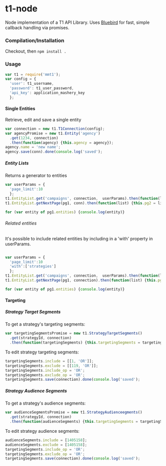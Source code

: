 t1-node
=======

Node implementation of a T1 API Library. Uses [Bluebird](http://bluebirdjs.com/docs/getting-started.html) for fast, simple callback handling via promises.

### Compilation/Installation
Checkout, then `npm install .`

### Usage
``` js
var t1 = require('mmt1');
var config = {
  'user': t1_username,
  'password': t1_user_password,
  'api_key': application_mashery_key
  };
```

#### Single Entities

Retrieve, edit and save a single entity

``` js
var connection = new t1.T1Connection(config);
var agencyPromise = new t1.Entity('agency')
  .get(1234, connection)
  .then(function(agency) {this.agency = agency});
agency.name = 'new name';
agency.save(conn).done(console.log('saved');
```

##### Entity Lists

Returns a generator to entities

``` js
var userParams = {
  'page_limit':10
  };
t1.EntityList.get('campaigns', connection,  userParams).then(function(list) {this.pg1 = list});
t1.EntityList.getNextPage(pg1, conn).then(function(list) {this.pg2 = list});

for (var entity of pg1.entities) {console.log(entity)}
```


###### Related entities
It's possible to include related entities by including in a 'with' property in userParams.

``` js

var userParams = {
  'page_limit':10
  'with':['strategies']
  };
t1.EntityList.get('campaigns', connection,  userParams).then(function(list) {this.pg1 = list});
t1.EntityList.getNextPage(pg1, connection).then(function(list) {this.pg2 = list});

for (var entity of pg1.entities) {console.log(entity)}
```

#### Targeting

##### Strategy Target Segments
To get a strategy's targeting segments:
``` js
var targetingSegmentsPromise = new t1.StrategyTargetSegments()
  .get(strategyId, connection)
  .then(function(targetingSegments) {this.targetingSegments = targetingSegments});
```  

To edit strategy targeting segments:
``` js
targetingSegments.include = [[1, 'OR']];
targetingSegments.exclude = [[119, 'OR']];
targetingSegments.include_op = 'OR';
targetingSegments.exclude_op = 'OR';
targetingSegments.save(connection).done(console.log('saved');
```

##### Strategy Audience Segments
To get a strategy's audience segments:
``` js
var audienceSegmentsPromise = new t1.StrategyAudienceegments()
  .get(strategyId, connection)
  .then(function(audienceSegments) {this.targetingSegments = targetingSegments});
```  

To edit strategy audience segments:
``` js
audienceSegments.include = [1405158];
audienceSegments.exclude = [1405158];
targetingSegments.include_op = 'OR';
targetingSegments.exclude_op = 'OR';
targetingSegments.save(connection).done(console.log('saved');
```
